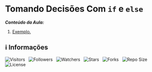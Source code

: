 <!-- Título -->
# Tomando Decisões Com `if` e `else`

***Conteúdo da Aula:***

1. [Exemplo.](main.ts)

<!-- Informações -->
## &#8505; Informações

![Visitors](https://api.visitorbadge.io/api/visitors?path=Devsgeeknerd%2Fcla-tom-dec-com-if-els-est-con-log-par-pro-ava-pro-bas&label=Visitantes&labelColor=%23700070&labelStyle=none&countColor=%23000fff&style=plastic&color=%23ffffff "Total de Visitantes")
&nbsp;
![Followers](https://img.shields.io/github/followers/Devsgeeknerd?style=p&label=Seguidores&labelColor=800080&color=000fff "Total de Seguidores")
&nbsp;
![Watchers](https://img.shields.io/github/watchers/Devsgeeknerd/cla-tom-dec-com-if-els-est-con-log-par-pro-ava-pro-bas?style=p&label=Observadores&labelColor=800080&color=000fff "Total de Observadores")
&nbsp;
![Stars](https://img.shields.io/github/stars/Devsgeeknerd/cla-tom-dec-com-if-els-est-con-log-par-pro-ava-pro-bas?style=p&label=Estrelas&labelColor=800080&color=000fff "Total de Estrelas")
&nbsp;
![Forks](https://img.shields.io/github/forks/Devsgeeknerd/cla-tom-dec-com-if-els-est-con-log-par-pro-ava-pro-bas?style=p&label=Bifurcações&labelColor=800080&color=000fff "Total de Bifurcações")
&nbsp;
![Repo Size](https://img.shields.io/github/repo-size/Devsgeeknerd/cla-tom-dec-com-if-els-est-con-log-par-pro-ava-pro-bas?style=p&label=Tamanho&labelColor=800080&color=000fff "Tamanho do Repositório")
&nbsp;
![License](https://img.shields.io/github/license/Devsgeeknerd/cla-tom-dec-com-if-els-est-con-log-par-pro-ava-pro-bas?style=p&label=Licença&labelColor=800080&color=000fff "Licença do Repositório")

